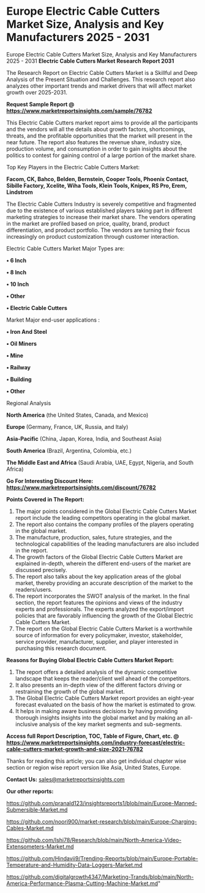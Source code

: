 # Europe Electric Cable Cutters Market Size, Analysis and Key Manufacturers 2025 - 2031
Europe Electric Cable Cutters Market Size, Analysis and Key Manufacturers 2025 - 2031
<strong>Electric Cable Cutters Market Research Report 2031</strong>

The Research Report on Electric Cable Cutters Market is a Skillful and Deep Analysis of the Present Situation and Challenges. This research report also analyzes other important trends and market drivers that will affect market growth over 2025-2031.

<strong>Request Sample Report @ <a href=https://www.marketreportsinsights.com/sample/76782>https://www.marketreportsinsights.com/sample/76782</a></strong>

This Electric Cable Cutters market report aims to provide all the participants and the vendors will all the details about growth factors, shortcomings, threats, and the profitable opportunities that the market will present in the near future. The report also features the revenue share, industry size, production volume, and consumption in order to gain insights about the politics to contest for gaining control of a large portion of the market share.

Top Key Players in the Electric Cable Cutters Market:

<strong>Facom, CK, Bahco, Belden, Bernstein, Cooper Tools, Phoenix Contact, Sibille Factory, Xcelite, Wiha Tools, Klein Tools, Knipex, RS Pro, Erem, Lindstrom</strong>

The Electric Cable Cutters Industry is severely competitive and fragmented due to the existence of various established players taking part in different marketing strategies to increase their market share. The vendors operating in the market are profiled based on price, quality, brand, product differentiation, and product portfolio. The vendors are turning their focus increasingly on product customization through customer interaction.

Electric Cable Cutters Market Major Types are:

<strong>• 6 Inch

• 8 Inch

• 10 Inch

• Other

• Electric Cable Cutters</strong>

Market Major end-user applications :

<strong>• Iron And Steel

• Oil Miners

• Mine

• Railway

• Building

• Other</strong>

Regional Analysis

</u><strong><b>North America</b></strong> (the United States, Canada, and Mexico)

<strong><b>Europe </b></strong>(Germany, France, UK, Russia, and Italy)

<strong><b>Asia-Pacific</b></strong> (China, Japan, Korea, India, and Southeast Asia)

<strong><b>South America</b></strong> (Brazil, Argentina, Colombia, etc.)

<strong><b>The Middle East and Africa</b></strong> (Saudi Arabia, UAE, Egypt, Nigeria, and South Africa)

<strong>Go For Interesting Discount Here: <a href=https://www.marketreportsinsights.com/discount/76782>https://www.marketreportsinsights.com/discount/76782</a></strong>

<strong>Points Covered in The Report:</strong>
<ol>
  <li>The major points considered in the Global Electric Cable Cutters Market report include the leading competitors operating in the global market.</li>
  <li>The report also contains the company profiles of the players operating in the global market.</li>
  <li>The manufacture, production, sales, future strategies, and the technological capabilities of the leading manufacturers are also included in the report.</li>
  <li>The growth factors of the Global Electric Cable Cutters Market are explained in-depth, wherein the different end-users of the market are discussed precisely.</li>
  <li>The report also talks about the key application areas of the global market, thereby providing an accurate description of the market to the readers/users.</li>
  <li>The report incorporates the SWOT analysis of the market. In the final section, the report features the opinions and views of the industry experts and professionals. The experts analyzed the export/import policies that are favorably influencing the growth of the Global Electric Cable Cutters Market.</li>
  <li>The report on the Global Electric Cable Cutters Market is a worthwhile source of information for every policymaker, investor, stakeholder, service provider, manufacturer, supplier, and player interested in purchasing this research document.</li>
</ol>
<strong>Reasons for Buying Global Electric Cable Cutters Market Report:</strong>

<ol>
  <li>The report offers a detailed analysis of the dynamic competitive landscape that keeps the reader/client well ahead of the competitors.</li>
  <li>It also presents an in-depth view of the different factors driving or restraining the growth of the global market.</li>
  <li>The Global Electric Cable Cutters Market report provides an eight-year forecast evaluated on the basis of how the market is estimated to grow.</li>
  <li>It helps in making aware business decisions by having providing thorough insights insights into the global market and by making an all-inclusive analysis of the key market segments and sub-segments.</li>
</ol>
<strong>Access full Report Description, TOC, Table of Figure, Chart, etc. @ <a href=https://www.marketreportsinsights.com/industry-forecast/electric-cable-cutters-market-growth-and-size-2021-76782>https://www.marketreportsinsights.com/industry-forecast/electric-cable-cutters-market-growth-and-size-2021-76782</a></strong>


Thanks for reading this article; you can also get individual chapter wise section or region wise report version like Asia, United States, Europe.

<strong>Contact Us:</strong>
sales@marketreportsinsights.com

<strong>Our other reports:</strong>

<a href=https://github.com/pranald123/insightsreports1/blob/main/Europe-Manned-Submersible-Market.md>https://github.com/pranald123/insightsreports1/blob/main/Europe-Manned-Submersible-Market.md</a>

<a href=https://github.com/noori900/market-research/blob/main/Europe-Charging-Cables-Market.md>https://github.com/noori900/market-research/blob/main/Europe-Charging-Cables-Market.md</a>

<a href=https://github.com/Ishi78/Research/blob/main/North-America-Video-Extensometers-Market.md>https://github.com/Ishi78/Research/blob/main/North-America-Video-Extensometers-Market.md</a>

<a href=https://github.com/Hindavii9/Trending-Reports/blob/main/Europe-Portable-Temperature-and-Humidity-Data-Loggers-Market.md>https://github.com/Hindavii9/Trending-Reports/blob/main/Europe-Portable-Temperature-and-Humidity-Data-Loggers-Market.md</a>

<a href=https://github.com/digitalgrowth4347/Marketing-Trands/blob/main/North-America-Performance-Plasma-Cutting-Machine-Market.md>https://github.com/digitalgrowth4347/Marketing-Trands/blob/main/North-America-Performance-Plasma-Cutting-Machine-Market.md</a>"
